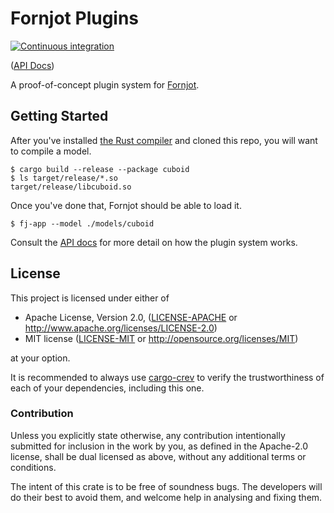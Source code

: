 # Fornjot Plugins

[![Continuous integration](https://github.com/Michael-F-Bryan/fornjot-plugins/workflows/Continuous%20integration/badge.svg?branch=master)](https://github.com/Michael-F-Bryan/fornjot-plugins/actions)

([API Docs][docs])

A proof-of-concept plugin system for [Fornjot][fornjot].

## Getting Started

After you've installed [the Rust compiler][rustup] and cloned this repo, you
will want to compile a model.

```console
$ cargo build --release --package cuboid
$ ls target/release/*.so
target/release/libcuboid.so
```

Once you've done that, Fornjot should be able to load it.

```console
$ fj-app --model ./models/cuboid
```

Consult the [API docs][docs] for more detail on how the plugin system works.

## License

This project is licensed under either of

 * Apache License, Version 2.0, ([LICENSE-APACHE](LICENSE-APACHE.md) or
   http://www.apache.org/licenses/LICENSE-2.0)
 * MIT license ([LICENSE-MIT](LICENSE-MIT.md) or
   http://opensource.org/licenses/MIT)

at your option.

It is recommended to always use [cargo-crev][crev] to verify the
trustworthiness of each of your dependencies, including this one.

### Contribution

Unless you explicitly state otherwise, any contribution intentionally
submitted for inclusion in the work by you, as defined in the Apache-2.0
license, shall be dual licensed as above, without any additional terms or
conditions.

The intent of this crate is to be free of soundness bugs. The developers will
do their best to avoid them, and welcome help in analysing and fixing them.

[docs]: https://michael-f-bryan.github.io/fornjot-plugins
[crev]: https://github.com/crev-dev/cargo-crev
[fornjot]: https://www.fornjot.app/
[rustup]: https://rustup.rs/

